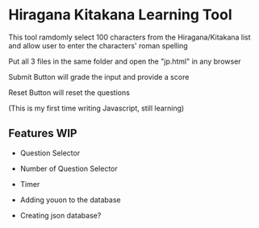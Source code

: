 # Hiragana Kitakana Learning Tool

This tool ramdomly select 100 characters from the Hiragana/Kitakana list and allow user to enter the characters' roman spelling

Put all 3 files in the same folder and open the "jp.html" in any browser

Submit Button will grade the input and provide a score

Reset Button will reset the questions

(This is my first time writing Javascript, still learning)

## Features WIP

- Question Selector

- Number of Question Selector

- Timer

- Adding youon to the database

- Creating json database?